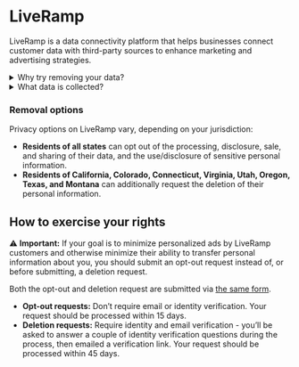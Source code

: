 # LiveRamp

LiveRamp is a data connectivity platform that helps businesses connect customer data with third-party sources to enhance marketing and advertising strategies.

<details>
<summary>Why try removing your data?</summary>
<p>Potential benefits to removing your data include fewer personalized ads and unsolicited marketing offers, as well as reduced tracking of your online behavior.</p>
</details>
<details>
<summary>What data is collected?</summary>
<p>Such data includes contact details, demographic information, online activity, data about online transactions, device information, location data, social media data, and other details that provide insights into consumer behavior and preferences. However, only residents of states with enacted comprehensive consumer privacy laws can <a href='https://submit-irm.trustarc.com/services/validation/697ea013-8e66-44aa-94c5-fa9d38dd439c'>request a copy</a> of their data held by LiveRamp.</p>
</details>

### Removal options

Privacy options on LiveRamp vary, depending on your jurisdiction:
<div class="list-style-bullet"></div>

- **Residents of all states** can opt out of the processing, disclosure, sale, and sharing of their data, and the use/disclosure of sensitive personal information.
- **Residents of California, Colorado, Connecticut, Virginia, Utah, Oregon, Texas, and Montana** can additionally request the deletion of their personal information.

## How to exercise your rights

⚠️ **Important:** If your goal is to minimize personalized ads by LiveRamp customers and otherwise minimize their ability to transfer personal information about you, you should submit an opt-out request instead of, or before submitting, a deletion request.

Both the opt-out and deletion request are submitted via [the same form](https://submit-irm.trustarc.com/services/validation/697ea013-8e66-44aa-94c5-fa9d38dd439c).
<div class="list-style-bullet"></div>

- **Opt-out requests:** Don’t require email or identity verification. Your request should be processed within 15 days.
- **Deletion requests:** Require identity and email verification - you’ll be asked to answer a couple of identity verification questions during the process, then emailed a verification link. Your request should be processed within 45 days.